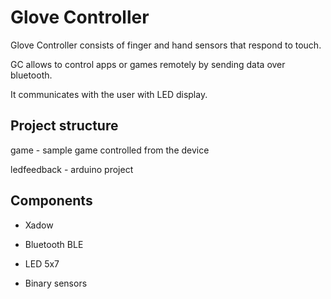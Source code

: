 # Glove Controller #

Glove Controller consists of finger and hand sensors that respond to touch. 

GC allows to control apps or games remotely by sending data over bluetooth.

It communicates with the user with LED display.
 

## Project structure ##

game - sample game controlled from the device

ledfeedback - arduino project 

## Components ##

* Xadow

* Bluetooth BLE

* LED 5x7

* Binary sensors







